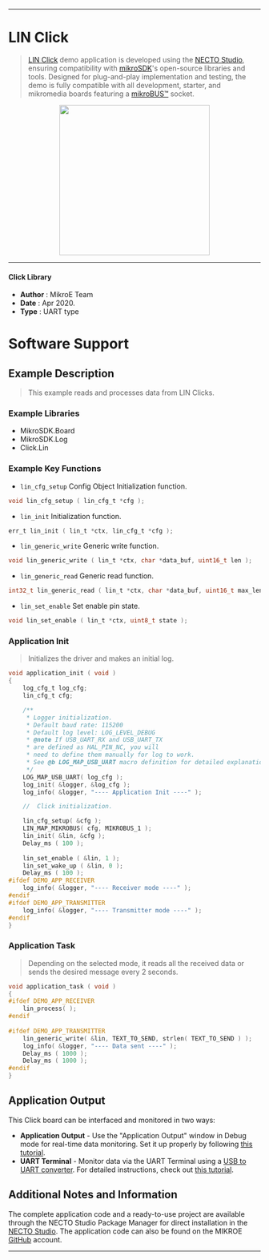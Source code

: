 
---
# LIN Click

> [LIN Click](https://www.mikroe.com/?pid_product=MIKROE-3816) demo application is developed using
the [NECTO Studio](https://www.mikroe.com/necto), ensuring compatibility with [mikroSDK](https://www.mikroe.com/mikrosdk)'s
open-source libraries and tools. Designed for plug-and-play implementation and testing, the demo is fully compatible with
all development, starter, and mikromedia boards featuring a [mikroBUS&trade;](https://www.mikroe.com/mikrobus) socket.

<p align="center">
  <img src="https://www.mikroe.com/?pid_product=MIKROE-3816&image=1" height=300px>
</p>

---

#### Click Library

- **Author**        : MikroE Team
- **Date**          : Apr 2020.
- **Type**          : UART type

# Software Support

## Example Description

> This example reads and processes data from LIN Clicks.

### Example Libraries

- MikroSDK.Board
- MikroSDK.Log
- Click.Lin

### Example Key Functions

- `lin_cfg_setup` Config Object Initialization function. 
```c
void lin_cfg_setup ( lin_cfg_t *cfg );
``` 
 
- `lin_init` Initialization function. 
```c
err_t lin_init ( lin_t *ctx, lin_cfg_t *cfg );
```

- `lin_generic_write` Generic write function. 
```c
void lin_generic_write ( lin_t *ctx, char *data_buf, uint16_t len );
```
 
- `lin_generic_read` Generic read function. 
```c
int32_t lin_generic_read ( lin_t *ctx, char *data_buf, uint16_t max_len );
```

- `lin_set_enable` Set enable pin state. 
```c
void lin_set_enable ( lin_t *ctx, uint8_t state );
```

### Application Init

> Initializes the driver and makes an initial log.

```c
void application_init ( void )
{
    log_cfg_t log_cfg;
    lin_cfg_t cfg;

    /** 
     * Logger initialization.
     * Default baud rate: 115200
     * Default log level: LOG_LEVEL_DEBUG
     * @note If USB_UART_RX and USB_UART_TX 
     * are defined as HAL_PIN_NC, you will 
     * need to define them manually for log to work. 
     * See @b LOG_MAP_USB_UART macro definition for detailed explanation.
     */
    LOG_MAP_USB_UART( log_cfg );
    log_init( &logger, &log_cfg );
    log_info( &logger, "---- Application Init ----" );

    //  Click initialization.

    lin_cfg_setup( &cfg );
    LIN_MAP_MIKROBUS( cfg, MIKROBUS_1 );
    lin_init( &lin, &cfg );
    Delay_ms ( 100 );
    
    lin_set_enable ( &lin, 1 );
    lin_set_wake_up ( &lin, 0 );
    Delay_ms ( 100 );
#ifdef DEMO_APP_RECEIVER
    log_info( &logger, "---- Receiver mode ----" );
#endif    
#ifdef DEMO_APP_TRANSMITTER
    log_info( &logger, "---- Transmitter mode ----" );
#endif   
}
```

### Application Task

> Depending on the selected mode, it reads all the received data or sends the desired message every 2 seconds.

```c
void application_task ( void )
{
#ifdef DEMO_APP_RECEIVER
    lin_process( );
#endif    
    
#ifdef DEMO_APP_TRANSMITTER
    lin_generic_write( &lin, TEXT_TO_SEND, strlen( TEXT_TO_SEND ) );
    log_info( &logger, "---- Data sent ----" );
    Delay_ms ( 1000 );
    Delay_ms ( 1000 );
#endif   
}
```

## Application Output

This Click board can be interfaced and monitored in two ways:
- **Application Output** - Use the "Application Output" window in Debug mode for real-time data monitoring.
Set it up properly by following [this tutorial](https://www.youtube.com/watch?v=ta5yyk1Woy4).
- **UART Terminal** - Monitor data via the UART Terminal using
a [USB to UART converter](https://www.mikroe.com/click/interface/usb?interface*=uart,uart). For detailed instructions,
check out [this tutorial](https://help.mikroe.com/necto/v2/Getting%20Started/Tools/UARTTerminalTool).

## Additional Notes and Information

The complete application code and a ready-to-use project are available through the NECTO Studio Package Manager for 
direct installation in the [NECTO Studio](https://www.mikroe.com/necto). The application code can also be found on
the MIKROE [GitHub](https://github.com/MikroElektronika/mikrosdk_click_v2) account.

---
